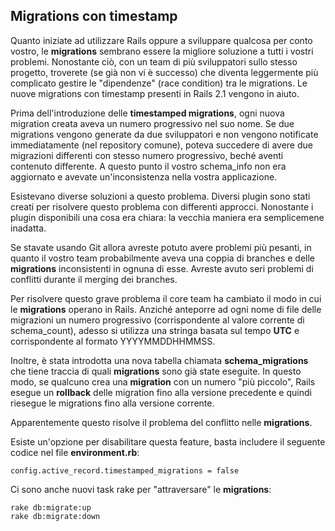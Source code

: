 ## Migrations con timestamp

Quanto iniziate ad utilizzare Rails oppure a sviluppare qualcosa per conto vostro, le **migrations** sembrano essere la migliore soluzione a tutti i vostri problemi. Nonostante ciò, con un team di più sviluppatori sullo stesso progetto, troverete (se già non vi è successo) che diventa leggermente più complicato gestire le "dipendenze" (race condition) tra le migrations. Le nuove migrations con timestamp presenti in Rails 2.1 vengono in aiuto.

Prima dell'introduzione delle **timestamped migrations**, ogni nuova migration creata aveva un numero progressivo nel suo nome. Se due migrations vengono generate da due sviluppatori e non vengono notificate immediatamente (nel repository comune), poteva succedere di avere due migrazioni differenti con stesso numero progressivo, beché aventi contenuto differente. A questo punto il vostro schema_info non era aggiornato e avevate un'inconsistenza nella vostra applicazione.

Esistevano diverse soluzioni a questo problema. Diversi plugin sono stati creati per risolvere questo problema con differenti approcci. Nonostante i plugin disponibili una cosa era chiara: la vecchia maniera era semplicemene inadatta.

Se stavate usando Git allora avreste potuto avere problemi più pesanti, in quanto il vostro team probabilmente aveva una coppia di branches e delle **migrations** inconsistenti in ognuna di esse. Avreste avuto seri problemi di conflitti durante il merging dei branches.

Per risolvere questo grave problema il core team ha cambiato il modo in cui le **migrations** operano in Rails. Anziché anteporre ad ogni nome di file delle migrazioni un numero progressivo (corrispondente al valore corrente di schema_count), adesso si utilizza una stringa basata sul tempo **UTC** e corrispondente al formato YYYYMMDDHHMMSS.

Inoltre, è stata introdotta una nova tabella chiamata **schema_migrations** che tiene traccia di quali **migrations** sono già state eseguite. In questo modo, se qualcuno crea una **migration** con un numero "più piccolo", Rails esegue un **rollback** delle migration fino alla versione precedente e quindi riesegue le migrations fino alla versione corrente.

Apparentemente questo risolve il problema del conflitto nelle **migrations**.

Esiste un'opzione per disabilitare questa feature, basta includere il seguente codice nel file **environment.rb**:

	config.active_record.timestamped_migrations = false

Ci sono anche nuovi task rake per "attraversare" le **migrations**:

	rake db:migrate:up
	rake db:migrate:down
